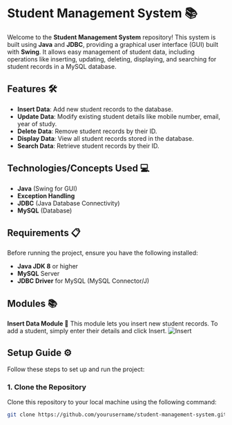 # Student Management System 📚

Welcome to the **Student Management System** repository! This system is built using **Java** and **JDBC**, providing a graphical user interface (GUI) built with **Swing**. It allows easy management of student data, including operations like inserting, updating, deleting, displaying, and searching for student records in a MySQL database.

## Features 🛠️

- **Insert Data**: Add new student records to the database.
- **Update Data**: Modify existing student details like mobile number, email, year of study.
- **Delete Data**: Remove student records by their ID.
- **Display Data**: View all student records stored in the database.
- **Search Data**: Retrieve student records by their ID.

## Technologies/Concepts Used 💻

- **Java** (Swing for GUI)
- **Exception Handling**
- **JDBC** (Java Database Connectivity)
- **MySQL** (Database)

## Requirements 📋

Before running the project, ensure you have the following installed:

- **Java JDK 8** or higher
- **MySQL** Server
- **JDBC Driver** for MySQL (MySQL Connector/J)

## Modules 📚
**Insert Data Module 📝**
This module lets you insert new student records. To add a student, simply enter their details and click Insert.
![Insert](https://github.com/user-attachments/assets/a0405f61-e699-4f59-860b-027e62a7048f)


## Setup Guide ⚙️

Follow these steps to set up and run the project:

### 1. Clone the Repository

Clone this repository to your local machine using the following command:

```bash
git clone https://github.com/yourusername/student-management-system.git
